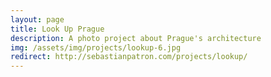 ```yaml
---
layout: page
title: Look Up Prague
description: A photo project about Prague's architecture
img: /assets/img/projects/lookup-6.jpg
redirect: http://sebastianpatron.com/projects/lookup/
---
```

